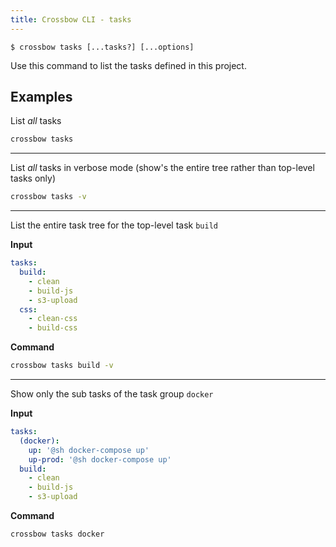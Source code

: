 ```yaml
---
title: Crossbow CLI - tasks
---
```


`$ crossbow tasks [...tasks?] [...options]`

Use this command to list the tasks defined in this project.

## Examples

List *all* tasks

```bash
crossbow tasks
```

---

List *all* tasks in verbose mode (show's the entire tree rather than top-level tasks only)

```bash
crossbow tasks -v
```

---

List the entire task tree for the top-level task `build`

**Input**

```yml
tasks: 
  build:
    - clean
    - build-js
    - s3-upload
  css:
    - clean-css
    - build-css
```

**Command**

```bash
crossbow tasks build -v
```

---

Show only the sub tasks of the task group `docker`

**Input**

```yaml
tasks:
  (docker):
    up: '@sh docker-compose up'
    up-prod: '@sh docker-compose up'
  build:
    - clean
    - build-js
    - s3-upload
```

**Command**

```bash
crossbow tasks docker
```